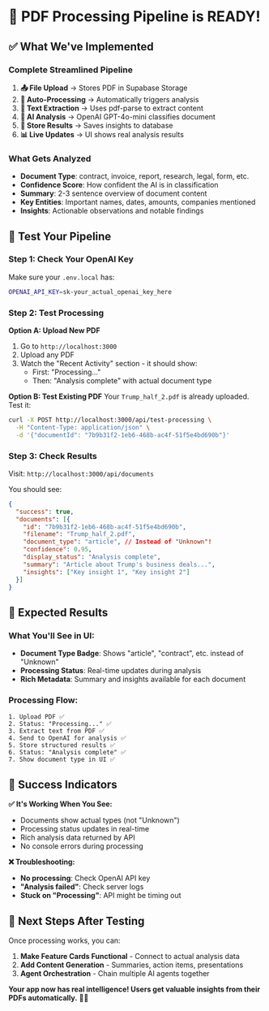 # 🚀 PDF Processing Pipeline is READY!

## ✅ What We've Implemented

### **Complete Streamlined Pipeline**
1. **📤 File Upload** → Stores PDF in Supabase Storage
2. **🔄 Auto-Processing** → Automatically triggers analysis
3. **📄 Text Extraction** → Uses pdf-parse to extract content
4. **🧠 AI Analysis** → OpenAI GPT-4o-mini classifies document
5. **💾 Store Results** → Saves insights to database
6. **📊 Live Updates** → UI shows real analysis results

### **What Gets Analyzed**
- **Document Type**: contract, invoice, report, research, legal, form, etc.
- **Confidence Score**: How confident the AI is in classification
- **Summary**: 2-3 sentence overview of document content
- **Key Entities**: Important names, dates, amounts, companies mentioned
- **Insights**: Actionable observations and notable findings

## 🧪 Test Your Pipeline

### **Step 1: Check Your OpenAI Key**
Make sure your `.env.local` has:
```bash
OPENAI_API_KEY=sk-your_actual_openai_key_here
```

### **Step 2: Test Processing**
**Option A: Upload New PDF**
1. Go to `http://localhost:3000`
2. Upload any PDF
3. Watch the "Recent Activity" section - it should show:
   - First: "Processing..."
   - Then: "Analysis complete" with actual document type

**Option B: Test Existing PDF**
Your `Trump_half_2.pdf` is already uploaded. Test it:
```bash
curl -X POST http://localhost:3000/api/test-processing \
  -H "Content-Type: application/json" \
  -d '{"documentId": "7b9b31f2-1eb6-468b-ac4f-51f5e4bd690b"}'
```

### **Step 3: Check Results**
Visit: `http://localhost:3000/api/documents`

You should see:
```json
{
  "success": true,
  "documents": [{
    "id": "7b9b31f2-1eb6-468b-ac4f-51f5e4bd690b",
    "filename": "Trump_half_2.pdf",
    "document_type": "article", // Instead of "Unknown"!
    "confidence": 0.95,
    "display_status": "Analysis complete",
    "summary": "Article about Trump's business deals...",
    "insights": ["Key insight 1", "Key insight 2"]
  }]
}
```

## 🎯 Expected Results

### **What You'll See in UI:**
- **Document Type Badge**: Shows "article", "contract", etc. instead of "Unknown"
- **Processing Status**: Real-time updates during analysis
- **Rich Metadata**: Summary and insights available for each document

### **Processing Flow:**
```
1. Upload PDF ✅
2. Status: "Processing..." ✅  
3. Extract text from PDF ✅
4. Send to OpenAI for analysis ✅
5. Store structured results ✅
6. Status: "Analysis complete" ✅
7. Show document type in UI ✅
```

## 🎉 Success Indicators

**✅ It's Working When You See:**
- Documents show actual types (not "Unknown")
- Processing status updates in real-time
- Rich analysis data returned by API
- No console errors during processing

**❌ Troubleshooting:**
- **No processing**: Check OpenAI API key
- **"Analysis failed"**: Check server logs
- **Stuck on "Processing"**: API might be timing out

## 🚀 Next Steps After Testing

Once processing works, you can:
1. **Make Feature Cards Functional** - Connect to actual analysis data
2. **Add Content Generation** - Summaries, action items, presentations
3. **Agent Orchestration** - Chain multiple AI agents together

**Your app now has real intelligence! Users get valuable insights from their PDFs automatically.** 🧠✨
